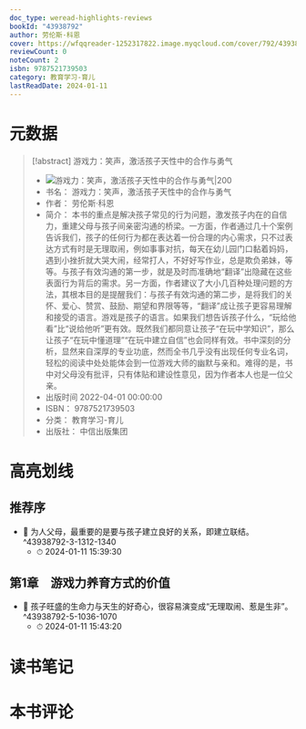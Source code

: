 ```yaml
---
doc_type: weread-highlights-reviews
bookId: "43938792"
author: 劳伦斯·科恩
cover: https://wfqqreader-1252317822.image.myqcloud.com/cover/792/43938792/t7_43938792.jpg
reviewCount: 0
noteCount: 2
isbn: 9787521739503
category: 教育学习-育儿
lastReadDate: 2024-01-11
---
```

# 元数据
> [!abstract] 游戏力：笑声，激活孩子天性中的合作与勇气
> - ![ 游戏力：笑声，激活孩子天性中的合作与勇气|200](https://wfqqreader-1252317822.image.myqcloud.com/cover/792/43938792/t7_43938792.jpg)
> - 书名： 游戏力：笑声，激活孩子天性中的合作与勇气
> - 作者： 劳伦斯·科恩
> - 简介： 本书的重点是解决孩子常见的行为问题，激发孩子内在的自信力，重建父母与孩子间亲密沟通的桥梁。一方面，作者通过几十个案例告诉我们，孩子的任何行为都在表达着一份合理的内心需求，只不过表达方式有时是无理取闹，例如事事对抗，每天在幼儿园门口黏着妈妈，遇到小挫折就大哭大闹，经常打人，不好好写作业，总是欺负弟妹，等等。与孩子有效沟通的第一步，就是及时而准确地“翻译”出隐藏在这些表面行为背后的需求。另一方面，作者建议了大小几百种处理问题的方法，其根本目的是提醒我们：与孩子有效沟通的第二步，是将我们的关怀、爱心、赞赏、鼓励、期望和界限等等，“翻译”成让孩子更容易理解和接受的语言。游戏是孩子的语言。如果我们想告诉孩子什么，“玩给他看”比“说给他听”更有效。既然我们都同意让孩子“在玩中学知识”，那么让孩子“在玩中懂道理”“在玩中建立自信”也会同样有效。书中深刻的分析，显然来自深厚的专业功底，然而全书几乎没有出现任何专业名词，轻松的阅读中处处能体会到一位游戏大师的幽默与亲和。难得的是，书中对父母没有批评，只有体贴和建设性意见，因为作者本人也是一位父亲。
> - 出版时间 2022-04-01 00:00:00
> - ISBN： 9787521739503
> - 分类： 教育学习-育儿
> - 出版社： 中信出版集团

# 高亮划线

## 推荐序


- 📌 为人父母，最重要的是要与孩子建立良好的关系，即建立联结。 ^43938792-3-1312-1340
    - ⏱ 2024-01-11 15:39:30 
## 第1章　游戏力养育方式的价值


- 📌 孩子旺盛的生命力与天生的好奇心，很容易演变成“无理取闹、惹是生非”。 ^43938792-5-1036-1070
    - ⏱ 2024-01-11 15:43:20 
# 读书笔记

# 本书评论
